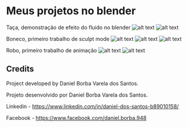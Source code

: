 # Meus projetos no blender

Taça, demonstração de efeito do fluido no blender
![alt text](https://github.com/danielborbavareladossantos/blender/blob/main/docs/taca-01.png?raw=true)
![alt text](https://github.com/danielborbavareladossantos/blender/blob/main/docs/taca-02.png?raw=true)

Boneco, primeiro trabalho de sculpt mode
![alt text](https://github.com/danielborbavareladossantos/blender/blob/main/docs/boneco-01.png?raw=true)
![alt text](https://github.com/danielborbavareladossantos/blender/blob/main/docs/boneco-02.png?raw=true)
![alt text](https://github.com/danielborbavareladossantos/blender/blob/main/docs/boneco-03.png?raw=true)

Robo, primeiro trabalho de animação
![alt text](https://github.com/danielborbavareladossantos/blender/blob/main/docs/robo-01.png?raw=true)
![alt text](https://github.com/danielborbavareladossantos/blender/blob/main/docs/robo-02.gif?raw=true)

## Credits

Project developed by Daniel Borba Varela dos Santos.

Projeto desenvolvido por Daniel Borba Varela dos Santos.

Linkedin - https://www.linkedin.com/in/daniel-dos-santos-b89010158/

Facebook - https://www.facebook.com/daniel.borba.948
